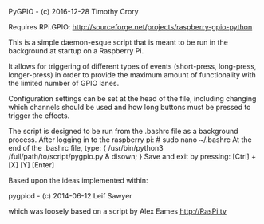 PyGPIO - (c) 2016-12-28 Timothy Crory

Requires RPi.GPIO: http://sourceforge.net/projects/raspberry-gpio-python

This is a simple daemon-esque script that is meant to be run in the background
at startup on a Raspberry Pi.

It allows for triggering of different types of events (short-press, long-press,
longer-press) in order to provide the maximum amount of functionality with the
limited number of GPIO lanes.

Configuration settings can be set at the head of the file, including changing
which channels should be used and how long buttons must be pressed to trigger
the effects.

The script is designed to be run from the .bashrc file as a background process.
    After logging in to the raspberry pi:
        # sudo nano ~/.bashrc
    At the end of the .bashrc file, type:
        { /usr/bin/python3 /full/path/to/script/pygpio.py & disown; }
    Save and exit by pressing:
        [Ctrl] + [X]
        [Y]
        [Enter]

Based upon the ideas implemented within:

pygpiod - (c) 2014-06-12 Leif Sawyer

which was loosely based on a script by Alex Eames http://RasPi.tv
